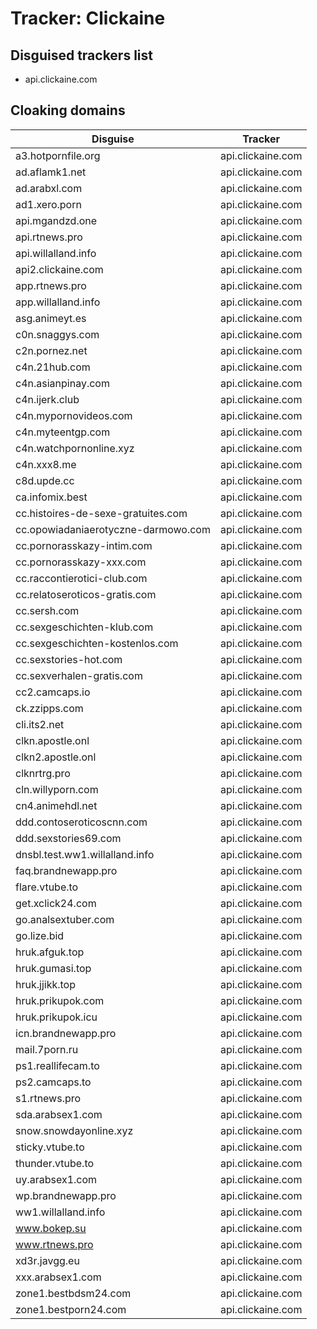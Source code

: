 # Tracker: Clickaine

## Disguised trackers list

* api.clickaine.com

## Cloaking domains

| Disguise | Tracker |
| ---- | ---- |
| a3.hotpornfile.org | api.clickaine.com |
| ad.aflamk1.net | api.clickaine.com |
| ad.arabxl.com | api.clickaine.com |
| ad1.xero.porn | api.clickaine.com |
| api.mgandzd.one | api.clickaine.com |
| api.rtnews.pro | api.clickaine.com |
| api.willalland.info | api.clickaine.com |
| api2.clickaine.com | api.clickaine.com |
| app.rtnews.pro | api.clickaine.com |
| app.willalland.info | api.clickaine.com |
| asg.animeyt.es | api.clickaine.com |
| c0n.snaggys.com | api.clickaine.com |
| c2n.pornez.net | api.clickaine.com |
| c4n.21hub.com | api.clickaine.com |
| c4n.asianpinay.com | api.clickaine.com |
| c4n.ijerk.club | api.clickaine.com |
| c4n.mypornovideos.com | api.clickaine.com |
| c4n.myteentgp.com | api.clickaine.com |
| c4n.watchpornonline.xyz | api.clickaine.com |
| c4n.xxx8.me | api.clickaine.com |
| c8d.upde.cc | api.clickaine.com |
| ca.infomix.best | api.clickaine.com |
| cc.histoires-de-sexe-gratuites.com | api.clickaine.com |
| cc.opowiadaniaerotyczne-darmowo.com | api.clickaine.com |
| cc.pornorasskazy-intim.com | api.clickaine.com |
| cc.pornorasskazy-xxx.com | api.clickaine.com |
| cc.raccontierotici-club.com | api.clickaine.com |
| cc.relatoseroticos-gratis.com | api.clickaine.com |
| cc.sersh.com | api.clickaine.com |
| cc.sexgeschichten-klub.com | api.clickaine.com |
| cc.sexgeschichten-kostenlos.com | api.clickaine.com |
| cc.sexstories-hot.com | api.clickaine.com |
| cc.sexverhalen-gratis.com | api.clickaine.com |
| cc2.camcaps.io | api.clickaine.com |
| ck.zzipps.com | api.clickaine.com |
| cli.its2.net | api.clickaine.com |
| clkn.apostle.onl | api.clickaine.com |
| clkn2.apostle.onl | api.clickaine.com |
| clknrtrg.pro | api.clickaine.com |
| cln.willyporn.com | api.clickaine.com |
| cn4.animehdl.net | api.clickaine.com |
| ddd.contoseroticoscnn.com | api.clickaine.com |
| ddd.sexstories69.com | api.clickaine.com |
| dnsbl.test.ww1.willalland.info | api.clickaine.com |
| faq.brandnewapp.pro | api.clickaine.com |
| flare.vtube.to | api.clickaine.com |
| get.xclick24.com | api.clickaine.com |
| go.analsextuber.com | api.clickaine.com |
| go.lize.bid | api.clickaine.com |
| hruk.afguk.top | api.clickaine.com |
| hruk.gumasi.top | api.clickaine.com |
| hruk.jjikk.top | api.clickaine.com |
| hruk.prikupok.com | api.clickaine.com |
| hruk.prikupok.icu | api.clickaine.com |
| icn.brandnewapp.pro | api.clickaine.com |
| mail.7porn.ru | api.clickaine.com |
| ps1.reallifecam.to | api.clickaine.com |
| ps2.camcaps.to | api.clickaine.com |
| s1.rtnews.pro | api.clickaine.com |
| sda.arabsex1.com | api.clickaine.com |
| snow.snowdayonline.xyz | api.clickaine.com |
| sticky.vtube.to | api.clickaine.com |
| thunder.vtube.to | api.clickaine.com |
| uy.arabsex1.com | api.clickaine.com |
| wp.brandnewapp.pro | api.clickaine.com |
| ww1.willalland.info | api.clickaine.com |
| www.bokep.su | api.clickaine.com |
| www.rtnews.pro | api.clickaine.com |
| xd3r.javgg.eu | api.clickaine.com |
| xxx.arabsex1.com | api.clickaine.com |
| zone1.bestbdsm24.com | api.clickaine.com |
| zone1.bestporn24.com | api.clickaine.com |
